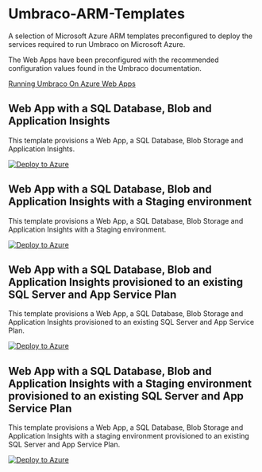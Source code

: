 # Umbraco-ARM-Templates

A selection of Microsoft Azure ARM templates preconfigured to deploy the services required to run Umbraco on Microsoft Azure.

The Web Apps have been preconfigured with the recommended configuration values found in the Umbraco documentation.

[Running Umbraco On Azure Web Apps](https://docs.umbraco.com/umbraco-cms/fundamentals/setup/server-setup/azure-web-apps)

## Web App with a SQL Database, Blob and Application Insights
This template provisions a Web App, a SQL Database, Blob Storage and Application Insights.

[![Deploy to Azure](https://aka.ms/deploytoazurebutton)](https://portal.azure.com/#create/Microsoft.Template/uri/https%3A%2F%2Fraw.githubusercontent.com%2FMoriyama-Umbraco%2FUmbraco-ARM-Templates%2Fmain%2FSingle%2520Project%2Fazuredeploy.json)

## Web App with a SQL Database, Blob and Application Insights with a Staging environment
This template provisions a Web App, a SQL Database, Blob Storage and Application Insights with a Staging environment.

[![Deploy to Azure](https://aka.ms/deploytoazurebutton)](https://portal.azure.com/#create/Microsoft.Template/uri/https%3A%2F%2Fraw.githubusercontent.com%2FMoriyama-Umbraco%2FUmbraco-ARM-Templates%2Fmain%2FSingle%2520Project%2520%252B%2520Staging%2Fazuredeploy.json)

## Web App with a SQL Database, Blob and Application Insights provisioned to an existing SQL Server and App Service Plan
This template provisions a Web App, a SQL Database, Blob Storage and Application Insights provisioned to an existing SQL Server and App Service Plan.

[![Deploy to Azure](https://aka.ms/deploytoazurebutton)](https://portal.azure.com/#create/Microsoft.Template/uri/https%3A%2F%2Fraw.githubusercontent.com%2FMoriyama-Umbraco%2FUmbraco-ARM-Templates%2Fmain%2FSingle%2520Project%2520-%2520Existing%2520Resources%2Fazuredeploy.json)

## Web App with a SQL Database, Blob and Application Insights with a Staging environment provisioned to an existing SQL Server and App Service Plan
This template provisions a Web App, a SQL Database, Blob Storage and Application Insights with a staging environment provisioned to an existing SQL Server and App Service Plan.

[![Deploy to Azure](https://aka.ms/deploytoazurebutton)](https://portal.azure.com/#create/Microsoft.Template/uri/https%3A%2F%2Fraw.githubusercontent.com%2FMoriyama-Umbraco%2FUmbraco-ARM-Templates%2Fmain%2FSingle%2520Project%2520%252B%2520Staging%2520-%2520Existing%2520Resources%2Fazuredeploy.json)
